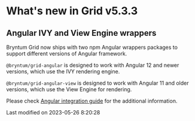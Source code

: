# What's new in Grid v5.3.3

## Angular IVY and View Engine wrappers

Bryntum Grid now ships with two npm Angular wrappers packages to support different versions of Angular framework.

`@bryntum/grid-angular` is designed to work with Angular 12 and newer versions, which use the IVY rendering engine.

`@bryntum/grid-angular-view` is designed to work with Angular 11 and older versions, which use the View Engine
for rendering.

Please check [Angular integration guide](#Grid/guides/integration/angular/guide.md#ivy-and-view-engine-wrappers) for
the additional information.


<p class="last-modified">Last modified on 2023-05-26 8:20:28</p>